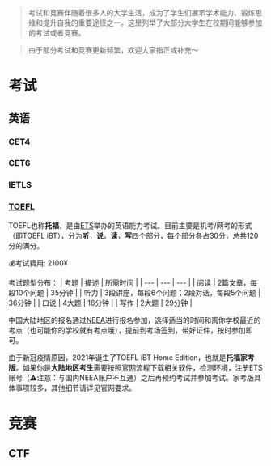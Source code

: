> 考试和竞赛伴随着很多人的大学生活，成为了学生们展示学术能力、锻炼思维和提升自我的重要途径之一。这里列举了大部分大学生在校期间能够参加的考试或者竞赛。

>由于部分考试和竞赛更新频繁，欢迎大家指正或补充～
# 考试
## 英语
### CET4

### CET6

### IETLS

### [TOEFL](https://www.ets.org/toefl.html)
TOEFL也称**托福**，是由[ETS](https://www.ets.org)举办的英语能力考试。目前主要是机考/网考的形式（即TOEFL iBT），分为**听**，**说**，**读**，**写**四个部分，每个部分各占30分，总共120分的满分。

💰考试费用: 2100¥

考试题型分布：
| 考题 | 描述 | 所需时间 |
| --- | --- | --- |
| 阅读 | 2篇文章，每段10个问题 | 35分钟 |
| 听力 | 3段讲座，每段6个问题；2段对话，每段5个问题 | 36分钟 |
| 口说 | 4大题 | 16分钟 |
| 写作 | 2大题 | 29分钟 |

中国大陆地区的报名通过[NEEA](https://toefl.neea.cn/)进行报名参加，选择适当的时间和离你学校最近的考点（也可能你的学校就有考点哦），提前到考场签到，带好证件，按时参加即可。

由于新冠疫情原因，2021年诞生了TOEFL iBT Home Edition，也就是**托福家考版**。如果你是**大陆地区考生**需要按照[官网](https://toefl.cn/at-home/)流程下载相关软件，检测环境，注册ETS账号（⚠️注意：与国内NEEA账户不互通）之后再预约考试并参加考试。家考版具体事项较多，其他细节请详见官网要求。

# 竞赛
## CTF